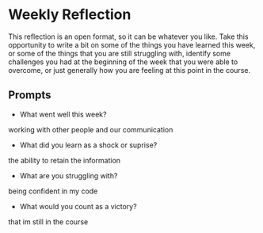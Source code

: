 # Weekly Reflection
This reflection is an open format, so it can be whatever you like. Take this opportunity to write a bit on some of the things you have learned this week, or some of the things that you are still struggling with, identify some challenges you had at the beginning of the week that you were able to overcome, or just generally how you are feeling at this point in the course.

## Prompts
- What went well this week?

working with other people and our communication

- What did you learn as a shock or suprise?

the ability to retain the information

- What are you struggling with?

being confident in my code

- What would you count as a victory?

that im still in the course